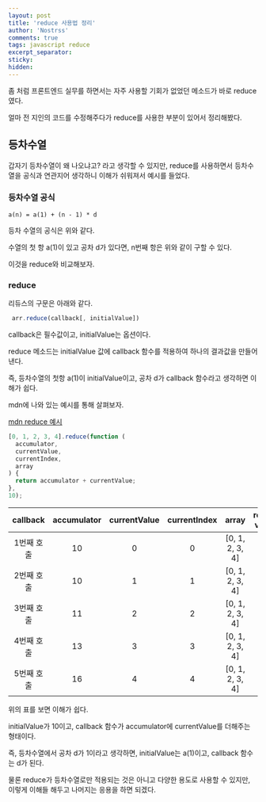 ```yaml
---
layout: post
title: 'reduce 사용법 정리'
author: 'Nostrss'
comments: true
tags: javascript reduce
excerpt_separator:
sticky:
hidden:
---
```


좀 처럼 프론트엔드 실무를 하면서는 자주 사용할 기회가 없었던 메소드가 바로 reduce였다.

얼마 전 지인의 코드를 수정해주다가 reduce를 사용한 부분이 있어서 정리해봤다.

## 등차수열

갑자기 등차수열이 왜 나오냐고? 라고 생각할 수 있지만, reduce를 사용하면서 등차수열을 공식과 연관지어 생각하니 이해가 쉬워져서 예시를 들었다.

### 등차수열 공식

```text
a(n) = a(1) + (n - 1) * d
```

등차 수열의 공식은 위와 같다.

수열의 첫 항 a(1)이 있고 공차 d가 있다면, n번째 항은 위와 같이 구할 수 있다.

이것을 reduce와 비교해보자.

### reduce

리듀스의 구문은 아래와 같다.

```js
 arr.reduce(callback[, initialValue])
```

callback은 필수값이고, initialValue는 옵션이다.

reduce 메소드는 initialValue 값에 callback 함수를 적용하여 하나의 결과값을 만들어낸다.

즉, 등차수열의 첫항 a(1)이 initialValue이고, 공차 d가 callback 함수라고 생각하면 이해가 쉽다.

mdn에 나와 있는 예시를 통해 살펴보자.

[mdn reduce 예시 ](https://developer.mozilla.org/ko/docs/Web/JavaScript/Reference/Global_Objects/Array/reduce)

```js
[0, 1, 2, 3, 4].reduce(function (
  accumulator,
  currentValue,
  currentIndex,
  array
) {
  return accumulator + currentValue;
},
10);
```

|  callback  | accumulator | currentValue | currentIndex |      array      | return value |
| :--------: | :---------: | :----------: | :----------: | :-------------: | :----------: |
| 1번째 호출 |     10      |      0       |      0       | [0, 1, 2, 3, 4] |      10      |
| 2번째 호출 |     10      |      1       |      1       | [0, 1, 2, 3, 4] |      11      |
| 3번째 호출 |     11      |      2       |      2       | [0, 1, 2, 3, 4] |      13      |
| 4번째 호출 |     13      |      3       |      3       | [0, 1, 2, 3, 4] |      16      |
| 5번째 호출 |     16      |      4       |      4       | [0, 1, 2, 3, 4] |      20      |

위의 표를 보면 이해가 쉽다.

initialValue가 10이고, callback 함수가 accumulator에 currentValue를 더해주는 형태이다.

즉, 등차수열에서 공차 d가 1이라고 생각하면, initialValue는 a(1)이고, callback 함수는 d가 된다.

물론 reduce가 등차수열로만 적용되는 것은 아니고 다양한 용도로 사용할 수 있지만, 이렇게 이해들 해두고 나머지는 응용을 하면 되겠다.
